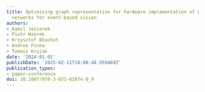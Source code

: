 ```yaml
---
title: Optimising graph representation for hardware implementation of graph convolutional
  networks for event-based vision
authors:
- Kamil Jeziorek
- Piotr Wzorek
- Krzysztof Błachut
- Andrea Pinna
- Tomasz Kryjak
date: '2024-01-01'
publishDate: '2025-02-11T18:08:48.959469Z'
publication_types:
- paper-conference
doi: 10.1007/978-3-031-62874-0_9
---
```

